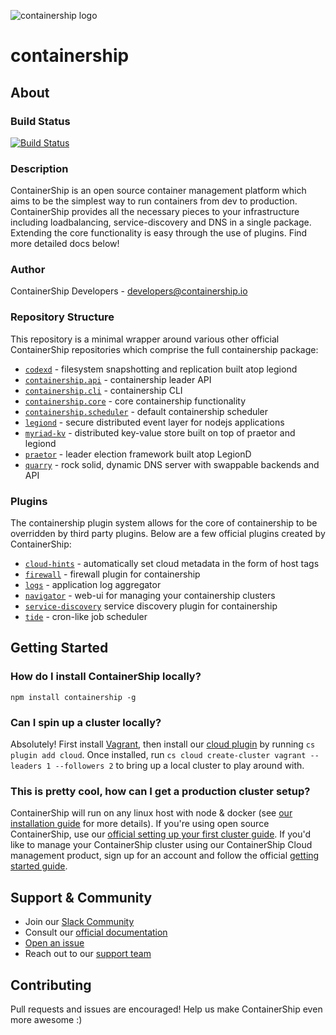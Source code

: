 ![containership logo](http://content.containership.io/hubfs/containership_logo_3.png)

containership
==============

## About

### Build Status
[![Build Status](https://drone.containership.io/api/badges/containership/containership/status.svg)](https://drone.containership.io/containership/containership)

### Description
ContainerShip is an open source container management platform which aims to be the simplest way to run containers from dev to production. ContainerShip provides all the necessary pieces to your infrastructure including loadbalancing, service-discovery and DNS in a single package. Extending the core functionality is easy through the use of plugins. Find more detailed docs below!

### Author
ContainerShip Developers - developers@containership.io

### Repository Structure
This repository is a minimal wrapper around various other official ContainerShip repositories which comprise the full containership package:

* [`codexd`](https://github.com/containership/codexd) - filesystem snapshotting and replication built atop legiond
* [`containership.api`](https://github.com/containership/containership.api) - containership leader API
* [`containership.cli`](https://github.com/containership/containership.cli) - containership CLI
* [`containership.core`](https://github.com/containership/containership.core) - core containership functionality
* [`containership.scheduler`](https://github.com/containership/containership.scheduler) - default containership scheduler
* [`legiond`](https://github.com/containership/legiond) - secure distributed event layer for nodejs applications
* [`myriad-kv`](https://github.com/containership/myriad-kv) - distributed key-value store built on top of praetor and legiond
* [`praetor`](https://github.com/containership/praetor) - leader election framework built atop LegionD
* [`quarry`](https://github.com/containership/quarry) - rock solid, dynamic DNS server with swappable backends and API

### Plugins
The containership plugin system allows for the core of containership to be overridden by third party plugins. Below are a few official plugins created by ContainerShip:

* [`cloud-hints`](https://github.com/containership/containership.plugin.cloud-hints) - automatically set cloud metadata in the form of host tags
* [`firewall`](https://github.com/containership/containership.plugin.firewall) - firewall plugin for containership
* [`logs`](https://github.com/containership/containership.plugin.logs) - application log aggregator
* [`navigator`](https://github.com/containership/containership.plugin.navigator) - web-ui for managing your containership clusters
* [`service-discovery`](https://github.com/containership/containership.plugin.service-discovery) service discovery plugin for containership
* [`tide`](https://github.com/containership/containership.plugin.tide) - cron-like job scheduler

## Getting Started

### How do I install ContainerShip locally?
`npm install containership -g`

### Can I spin up a cluster locally?
Absolutely! First install [Vagrant](https://www.vagrantup.com), then install our [cloud plugin](https://github.com/containership/containership.plugin.cloud) by running `cs plugin add cloud`. Once installed, run `cs cloud create-cluster vagrant --leaders 1 --followers 2` to bring up a local cluster to play around with.

### This is pretty cool, how can I get a production cluster setup?
ContainerShip will run on any linux host with node & docker (see [our installation guide](https://docs.containership.io/docs/installation) for more details). If you're using open source ContainerShip, use our [official setting up your first cluster guide](https://docs.containership.io/docs/setting-up-your-first-cluster). If you'd like to manage your ContainerShip cluster using our ContainerShip Cloud management product, sign up for an account and follow the official [getting started guide](https://docs.containership.io/docs/getting-started).

## Support & Community
* Join our [Slack Community](https://slack.containership.io)
* Consult our [official documentation](https://docs.containership.io)
* [Open an issue](https://github.com/containership/containership/issues/new)
* Reach out to our [support team](mailto:support@containership.io)

## Contributing
Pull requests and issues are encouraged! Help us make ContainerShip even more awesome :)
